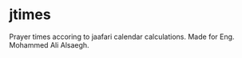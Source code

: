 # jtimes
Prayer times accoring to jaafari calendar calculations. Made for Eng. Mohammed Ali Alsaegh.

